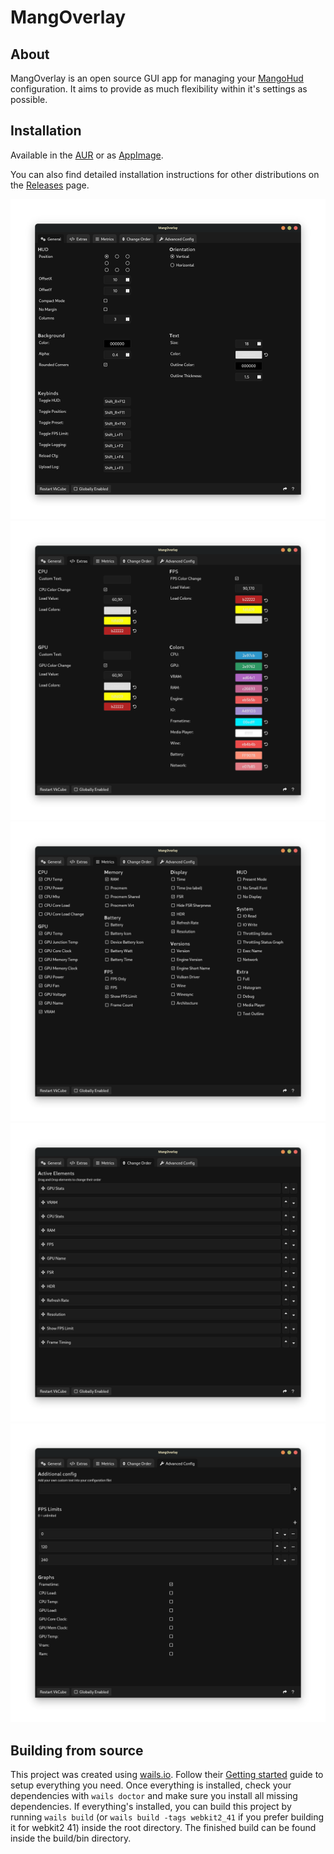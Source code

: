 # MangOverlay

## About

MangOverlay is an open source GUI app for managing your [MangoHud](https://github.com/flightlessmango/MangoHud) configuration. It aims to provide as much flexibility within it's settings as possible.

## Installation

Available in the [AUR](https://aur.archlinux.org/packages/mangoverlay) or as [AppImage](https://github.com/loissascha/MangOverlay/releases/latest/download/MangOverlay.AppImage).

You can also find detailed installation instructions for other distributions on the [Releases](https://github.com/loissascha/MangOverlay/releases/latest) page.

![General Settings](readme/generalSettings.png)
![General Settings](readme/extraSettings.png)
![Metrics Settings](readme/metricsSettings.png)
![Order Settings](readme/orderSettings.png)
![Advanced Config](readme/advancedConfig.png)

## Building from source

This project was created using [wails.io](https://wails.io). Follow their [Getting started](https://wails.io/docs/gettingstarted/installation) guide to setup everything you need.
Once everything is installed, check your dependencies with `wails doctor` and make sure you install all missing dependencies.
If everything's installed, you can build this project by running `wails build` (or `wails build -tags webkit2_41` if you prefer building it for webkit2 41) inside the root directory. The finished build can be found inside the build/bin directory.
